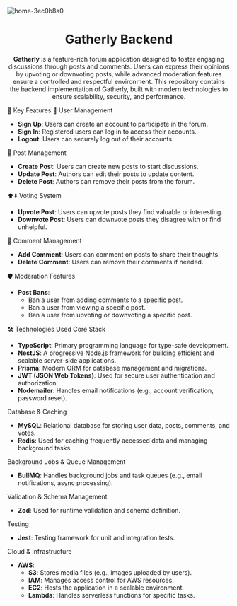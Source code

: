 ![home-3ec0b8a0](https://github.com/user-attachments/assets/577cb1d5-3efd-40fd-bef0-343d88b64c1d)

<h1 align="center">Gatherly Backend</h1><p align="center"> <strong>Gatherly</strong> is a feature-rich forum application designed to foster engaging discussions through posts and comments. Users can express their opinions by upvoting or downvoting posts, while advanced moderation features ensure a controlled and respectful environment. This repository contains the backend implementation of Gatherly, built with modern technologies to ensure scalability, security, and performance. </p>
🚀 Key Features
👤 User Management
<ul> <li><strong>Sign Up</strong>: Users can create an account to participate in the forum.</li> <li><strong>Sign In</strong>: Registered users can log in to access their accounts.</li> <li><strong>Logout</strong>: Users can securely log out of their accounts.</li> </ul>
📝 Post Management
<ul> <li><strong>Create Post</strong>: Users can create new posts to start discussions.</li> <li><strong>Update Post</strong>: Authors can edit their posts to update content.</li> <li><strong>Delete Post</strong>: Authors can remove their posts from the forum.</li> </ul>
⬆️⬇️ Voting System
<ul> <li><strong>Upvote Post</strong>: Users can upvote posts they find valuable or interesting.</li> <li><strong>Downvote Post</strong>: Users can downvote posts they disagree with or find unhelpful.</li> </ul>
💬 Comment Management
<ul> <li><strong>Add Comment</strong>: Users can comment on posts to share their thoughts.</li> <li><strong>Delete Comment</strong>: Users can remove their comments if needed.</li> </ul>
🛡️ Moderation Features
<ul> <li><strong>Post Bans</strong>: <ul> <li>Ban a user from adding comments to a specific post.</li> <li>Ban a user from viewing a specific post.</li> <li>Ban a user from upvoting or downvoting a specific post.</li> </ul> </li> </ul>
🛠️ Technologies Used
Core Stack
<ul> <li><strong>TypeScript</strong>: Primary programming language for type-safe development.</li> <li><strong>NestJS</strong>: A progressive Node.js framework for building efficient and scalable server-side applications.</li> <li><strong>Prisma</strong>: Modern ORM for database management and migrations.</li> <li><strong>JWT (JSON Web Tokens)</strong>: Used for secure user authentication and authorization.</li> <li><strong>Nodemailer</strong>: Handles email notifications (e.g., account verification, password reset).</li> </ul>
Database & Caching
<ul> <li><strong>MySQL</strong>: Relational database for storing user data, posts, comments, and votes.</li> <li><strong>Redis</strong>: Used for caching frequently accessed data and managing background tasks.</li> </ul>
Background Jobs & Queue Management
<ul> <li><strong>BullMQ</strong>: Handles background jobs and task queues (e.g., email notifications, async processing).</li> </ul>
Validation & Schema Management
<ul> <li><strong>Zod</strong>: Used for runtime validation and schema definition.</li> </ul>
Testing
<ul> <li><strong>Jest</strong>: Testing framework for unit and integration tests.</li> </ul>
Cloud & Infrastructure
<ul> <li><strong>AWS</strong>: <ul> <li><strong>S3</strong>: Stores media files (e.g., images uploaded by users).</li> <li><strong>IAM</strong>: Manages access control for AWS resources.</li> <li><strong>EC2</strong>: Hosts the application in a scalable environment.</li> <li><strong>Lambda</strong>: Handles serverless functions for specific tasks.</li> </ul> </li> </ul>
